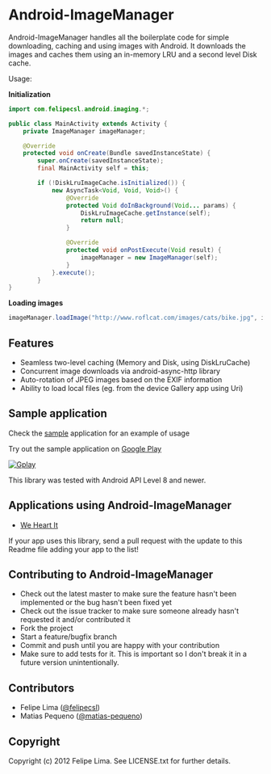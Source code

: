 Android-ImageManager
====================

Android-ImageManager handles all the boilerplate code for simple downloading, caching and using images with Android.
It downloads the images and caches them using an in-memory LRU and a second level Disk cache.

Usage:

**Initialization**

```java
import com.felipecsl.android.imaging.*;

public class MainActivity extends Activity {
	private ImageManager imageManager;

	@Override
	protected void onCreate(Bundle savedInstanceState) {
        super.onCreate(savedInstanceState);
        final MainActivity self = this;

        if (!DiskLruImageCache.isInitialized()) {
            new AsyncTask<Void, Void, Void>() {
                @Override
                protected Void doInBackground(Void... params) {
                    DiskLruImageCache.getInstance(self);
                    return null;
                }

                @Override
                protected void onPostExecute(Void result) {
                    imageManager = new ImageManager(self);
                }
            }.execute();
        }
}
```

**Loading images**

```java
imageManager.loadImage("http://www.roflcat.com/images/cats/bike.jpg", imageView, new JobOptions());
```

## Features

* Seamless two-level caching (Memory and Disk, using DiskLruCache)
* Concurrent image downloads via android-async-http library
* Auto-rotation of JPEG images based on the EXIF information
* Ability to load local files (eg. from the device Gallery app using Uri)

## Sample application

Check the [sample](https://github.com/felipecsl/Android-ImageManager/tree/master/samples) application for an example of usage

Try out the sample application on [Google Play](https://play.google.com/store/apps/details?id=com.felipecsl.android.imaging.sample)

[![Gplay](https://developer.android.com/images/brand/en_generic_rgb_wo_60.png)](https://play.google.com/store/apps/details?id=com.felipecsl.android.imaging.sample)

This library was tested with Android API Level 8 and newer.

## Applications using Android-ImageManager

 * [We Heart It](https://play.google.com/store/apps/details?id=com.weheartit)
 
If your app uses this library, send a pull request with the update to this Readme file adding your app to the list!

## Contributing to Android-ImageManager

 * Check out the latest master to make sure the feature hasn't been implemented or the bug hasn't been fixed yet
 * Check out the issue tracker to make sure someone already hasn't requested it and/or contributed it
 * Fork the project
 * Start a feature/bugfix branch
 * Commit and push until you are happy with your contribution
 * Make sure to add tests for it. This is important so I don't break it in a future version unintentionally.

## Contributors

 * Felipe Lima ([@felipecsl](https://github.com/felipecsl))
 * Matias Pequeno ([@matias-pequeno](https://github.com/matias-pequeno))

## Copyright

Copyright (c) 2012 Felipe Lima. See LICENSE.txt for further details.
